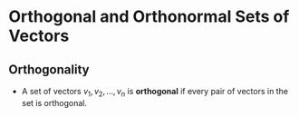 
# Orthogonal and Orthonormal Sets of Vectors

## Orthogonality

- A set of vectors ${v_1, v_2, \ldots, v_n}$ is **orthogonal** if every pair of vectors in the set is orthogonal.